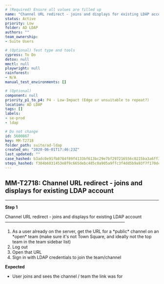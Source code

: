 ```yaml
---
# (Required) Ensure all values are filled up
name: "Channel URL redirect - joins and displays for existing LDAP account"
status: Active
priority: Low
folder: AD LDAP
authors: ""
team_ownership: 
- Suite Users

# (Optional) Test type and tools
cypress: To Do
detox: null
mmctl: null
playwright: null
rainforest: 
- N/A
manual_test_environments: []

# (Optional)
component: null
priority_p1_to_p4: P4 - Low-Impact (Edge or unsuitable to repeat?)
location: AD LDAP
tags: []
labels: 
- se-prod
- ldap

# Do not change
id: 5600867
key: MM-T2718
folder_path: suite/ad-ldap
created_on: "2020-06-01T17:46:23Z"
last_updated: ""
case_hashed: b3adc0e91fb8784f89f4133bf613bc29e7bf297216556c0215ba3a6ff387d31f19b6bf33c582c3276dd5cfdb0e28e065
steps_hashed: f304b6031453e8f9c665debc485c0a905a9ffc3f4dd5b9a93f7f170dc49bc0633918f4082f496f03edc14f8a84fd6cfa
---
```


## MM-T2718: Channel URL redirect - joins and displays for existing LDAP account

---

**Step 1**

Channel URL redirect - joins and displays for existing LDAP account\
————————————————————————————

1. As a user already on the server, get the URL for a \*public\* channel on an \*open\* team (make sure it's not Town Square, and ideally not the top team in the team sidebar list)
2. Log out
3. Open that URL
4. Sign in with LDAP credentials to join the team/channel

**Expected**

- User joins and sees the channel / team the link was for
